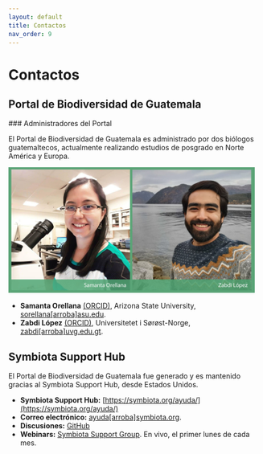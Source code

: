 ```yaml
---
layout: default
title: Contactos 
nav_order: 9
---
```

# Contactos

## Portal de Biodiversidad de Guatemala

<div class="code-example" markdown="1">
### Administradores del Portal

El Portal de Biodiversidad de Guatemala es administrado por dos biólogos guatemaltecos, actualmente realizando estudios de posgrado en Norte América y Europa.

<img src="https://github.com/GuatemalaPortal/guatemalaportal.github.io/blob/main/static/portal/AdministradoresPBG.jpg?raw=true" alt="Administradores Portal de Biodiversidad" width="490" height="250">

- **Samanta Orellana** [(ORCID)](https://orcid.org/0000-0002-4098-5823), Arizona State University, [sorellana[arroba]asu.edu](mailto:sorellana@asu.edu).
- **Zabdi López** [(ORCID)](https://orcid.org/0000-0003-0449-7352), Universitetet i Sørøst-Norge, [zabdi[arroba]uvg.edu.gt](mailto:zabdi@alumni.uvg.edu.gt).
</div>

## Symbiota Support Hub
<div class="code-example" markdown="1">

El Portal de Biodiversidad de Guatemala fue generado y es mantenido gracias al Symbiota Support Hub, desde Estados Unidos.
- **Symbiota Support Hub:** [https://symbiota.org/ayuda/](https://symbiota.org/ayuda/)
- **Correo electrónico:** [ayuda[arroba]symbiota.org](mailto:ayuda@symbiota.org).
- **Discusiones:** [GitHub](https://github.com/BioKIC/symbiota-docs/discussions)
- **Webinars:** [Symbiota Support Group](https://www.idigbio.org/content/symbiota-support-group). En vivo, el primer lunes de cada mes.
</div>
